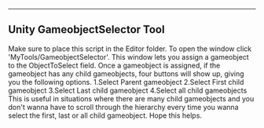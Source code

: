 -----------------------------------------------------
Unity GameobjectSelector Tool
-----------------------------------------------------
Make sure to place this script in the Editor folder. To open the window click 'MyTools/GameobjectSelector'.
This window lets you assign a gameobject to the ObjectToSelect field. Once a gameobject is assigned, if the gameobject
has any child gameobjects, four buttons will show up, giving you the following options. 
1.Select Parent gameobject
2.Select First child gameobject
3.Select Last child gameobject
4.Select all child gameobjects
This is useful in situations where there are many child gameobjects and you don't wanna have to scroll through the hierarchy
every time you wanna select the first, last or all child gameobject.
Hope this helps.
